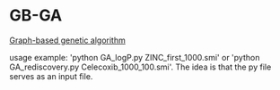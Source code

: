 # GB-GA
[Graph-based genetic algorithm](http://dx.doi.org/10.1039/C8SC05372C)
 
usage example: 'python GA_logP.py ZINC_first_1000.smi' or 'python GA_rediscovery.py Celecoxib_1000_100.smi'. The idea is that the py file serves as an input file.

